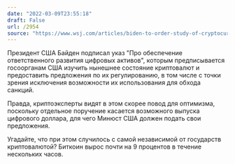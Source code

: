 ```yaml
---
date: "2022-03-09T23:55:18"
draft: False
url: /2954
source: "https://www.wsj.com/articles/biden-to-order-study-of-cryptocurrency-risk-creation-of-u-s-digital-currency-11646823600?mod=djemalertNEWS"
---
```


Президент США Байден подписал указ "Про обеспечение ответственного развития цифровых активов", которым предписывается госоорганам США изучить нынешнее состояние криптовалют и предоставить предложения по их регулированию, в том числе с точки зрения исключения возможности их использования для обхода санкций.

Правда, криптоэксперты видят в этом скорее повод для оптимизма, поскольку отдельное поручение касается возможного выпуска цифрового доллара, для чего Минюст США должен подать свои предложения. 

Угадайте, что при этом случилось с самой независимой от государств криптовалютой? Биткоин вырос почти на 9 процентов в течение нескольких часов.
